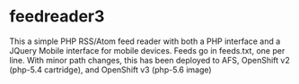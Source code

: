 # feedreader3
This a simple PHP RSS/Atom feed reader with both a PHP interface and a JQuery Mobile interface for mobile devices. 
Feeds go in feeds.txt, one per line. 
With minor path changes, this has been deployed to AFS, OpenShift v2 (php-5.4 cartridge), and OpenShift v3 (php-5.6 image)
